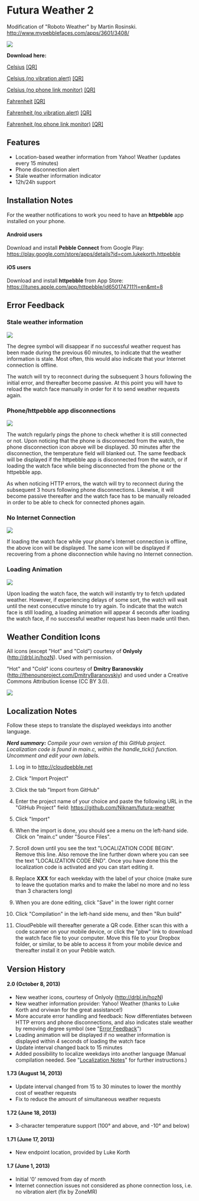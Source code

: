 Futura Weather 2
==============

Modification of "Roboto Weather" by Martin Rosinski.
http://www.mypebblefaces.com/apps/3601/3408/

![](https://dl.dropboxusercontent.com/u/572608/futura-weather-v2/futura_weather-v2.jpg)

**Download here:**

[Celsius](http://www.mypebblefaces.com/download_app?cID=2905&fID=3735&version=2&uID=3263) [[QR]](http://www.mypebblefaces.com/QR/temp/pebble711ab886558fe228fc3ccdf035abfdd7.png)

[Celsius (no vibration alert)](http://www.mypebblefaces.com/download_app?cID=3822&fID=3777&version=2&uID=3263) [[QR]](http://www.mypebblefaces.com/QR/temp/pebble7bc9d76276085491cae3f671c95a582d.png)

[Celsius (no phone link monitor)](http://www.mypebblefaces.com/download_app?cID=5759&fID=6608&version=2&uID=3263) [[QR]](http://www.mypebblefaces.com/QR/temp/pebble696384727ee254ddeea08b609335bbde.png)

[Fahrenheit](http://www.mypebblefaces.com/download_app?cID=5760&fID=6609&version=2&uID=3263) [[QR]](http://www.mypebblefaces.com/QR/temp/pebbled5b6df371fc71ce5cae91741716deb23.png)

[Fahrenheit (no vibration alert)](http://www.mypebblefaces.com/download_app?cID=5761&fID=6610&version=2&uID=3263) [[QR]](http://www.mypebblefaces.com/QR/temp/pebble4933fe7a41ca893b6572ea70f8230450.png)

[Fahrenheit (no phone link monitor)](http://www.mypebblefaces.com/download_app?cID=5762&fID=6611&version=2&uID=3263) [[QR]](http://www.mypebblefaces.com/QR/temp/pebble7a6129f628e47686b60b80149f3f0610.png)

Features
--------

- Location-based weather information from Yahoo! Weather (updates every 15 minutes)
- Phone disconnection alert
- Stale weather information indicator
- 12h/24h support

Installation Notes
------------------

For the weather notifications to work you need to have an **httpebble** app installed on your phone.

#### Android users
Download and install **Pebble Connect** from Google Play:
https://play.google.com/store/apps/details?id=com.lukekorth.httpebble

#### iOS users
Download and install **httpebble** from App Store:
https://itunes.apple.com/app/httpebble/id650174711?l=en&mt=8

Error Feedback
--------------

### Stale weather information
![](https://dl.dropboxusercontent.com/u/572608/futura-weather-v2/futura-weather-stale-indication.png)

The degree symbol will disappear if no successful weather request has been made during the previous 60 minutes, to indicate that the weather information is stale. Most often, this would also indicate that your Internet connection is offline.

The watch will try to reconnect during the subsequent 3 hours following the initial error, and thereafter become passive. At this point you will have to reload the watch face manually in order for it to send weather requests again.

### Phone/httpebble app disconnections
![](https://dl.dropboxusercontent.com/u/572608/futura-weather-v2/futura-weather-phone-disconnection.png)

The watch regularly pings the phone to check whether it is still connected or not. Upon noticing that the phone is disconnected from the watch, the phone disconnection icon above will be displayed. 30 minutes after the disconnection, the temperature field will blanked out. The same feedback will be displayed if the httpebble app is disconnected from the watch, or if loading the watch face while being disconnected from the phone or the httpebble app.

As when noticing HTTP errors, the watch will try to reconnect during the subsequent 3 hours following phone disconnections. Likewise, it will become passive thereafter and the watch face has to be manually reloaded in order to be able to check for connected phones again.

### No Internet Connection
![](https://dl.dropboxusercontent.com/u/572608/futura-weather-v2/futura-weather-2-userguide-clouderror.png)

If loading the watch face while your phone's Internet connection is offline, the above icon will be displayed. The same icon will be displayed if recovering from a phone disconnection while having no Internet connection.

### Loading Animation
![](https://dl.dropboxusercontent.com/u/572608/futura-weather-v2/futura-weather-loading.png)

Upon loading the watch face, the watch will instantly try to fetch updated weather. However, if experiencing delays of some sort, the watch will wait until the next consecutive minute to try again. To indicate that the watch face is still loading, a loading animation will appear 4 seconds after loading the watch face, if no successful weather request has been made until then.

Weather Condition Icons
-----------------------

All icons (except "Hot" and "Cold") courtesy of **Onlyoly** (http://drbl.in/hozN). Used with permission.

"Hot" and "Cold" icons courtesy of **Dmitry Baranovskiy** (http://thenounproject.com/DmitryBaranovskiy) and used under a Creative Commons Attribution license (CC BY 3.0).

![](https://dl.dropboxusercontent.com/u/572608/futura-weather-v2/weather-condition-icons.png)

Localization Notes
------------------

Follow these steps to translate the displayed weekdays into another language.

_**Nerd summary:** Compile your own version of this GitHub project. Localization code is found in main.c, within the_ *handle_tick() function. Uncomment and edit your own labels.*

1. Log in to http://cloudpebble.net

2. Click "Import Project"

3. Click the tab "Import from GitHub"

4. Enter the project name of your choice and paste the following URL in the "GitHub Project" field: https://github.com/Niknam/futura-weather

5. Click "Import"

6. When the import is done, you should see a menu on the left-hand side. Click on "main.c" under "Source Files".

7. Scroll down until you see the text "LOCALIZATION CODE BEGIN". Remove this line. Also remove the line further down where you can see the text "LOCALIZATION CODE END". Once you have done this the localization code is activated and you can start editing it.

8. Replace **XXX** for each weekday with the label of your choice (make sure to leave the quotation marks and to make the label no more and no less than 3 characters long)

9. When you are done editing, click "Save" in the lower right corner

10. Click "Compilation" in the left-hand side menu, and then "Run build"

11. CloudPebble will thereafter generate a QR code. Either scan this with a code scanner on your mobile device, or click the "pbw" link to download the watch face file to your computer. Move this file to your Dropbox folder, or similar, to be able to access it from your mobile device and thereafter install it on your Pebble watch.


Version History
---------------

#### 2.0 (October 8, 2013)
- New weather icons, courtesy of Onlyoly (http://drbl.in/hozN)
- New weather information provider: Yahoo! Weather (thanks to Luke Korth and orviwan for the great assistance!)
- More accurate error handling and feedback: Now differentiates between HTTP errors and phone disconnections, and also indicates stale weather by removing degree symbol (see "[Error Feedback](https://github.com/Niknam/futura-weather#error-feedback)")
- Loading animation will be displayed if no weather information is displayed within 4 seconds of loading the watch face
- Update interval changed back to 15 minutes
- Added possibility to localize weekdays into another language (Manual compilation needed. See "[Localization Notes](https://github.com/Niknam/futura-weather#localization-notes)" for further instructions.)

#### 1.73 (August 14, 2013)
- Update interval changed from 15 to 30 minutes to lower the monthly cost of weather requests
- Fix to reduce the amount of simultaneous weather requests

#### 1.72 (June 18, 2013)
- 3-character temperature support (100° and above, and -10° and below)

#### 1.71 (June 17, 2013)
- New endpoint location, provided by Luke Korth

#### 1.7 (June 1, 2013)
- Initial '0' removed from day of month
- Internet connection issues not considered as phone connection loss, i.e. no vibration alert (fix by ZoneMR)
